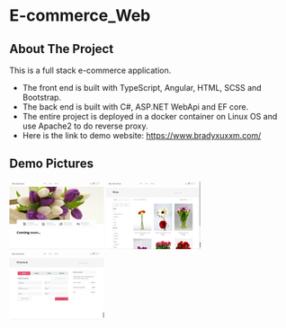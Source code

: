 # E-commerce_Web
## About The Project
This is a full stack e-commerce application. 
- The front end is built with TypeScript, Angular, HTML, SCSS and Bootstrap.
- The back end is built with C#, ASP.NET WebApi and EF core.
- The entire project is deployed in a docker container on Linux OS and use Apache2 to do reverse proxy.
- Here is the link to demo website: https://www.bradyxuxxm.com/
## Demo Pictures
<div>
  <img src="https://github.com/xiaomeng831/my-portfolio/blob/main/src/assets/img/projects/ecommerce/ecommerce1.png" width="33.33%">
  <img src="https://github.com/xiaomeng831/my-portfolio/blob/main/src/assets/img/projects/ecommerce/ecommerce2.png" width="33.33%">
  <img src="https://github.com/xiaomeng831/my-portfolio/blob/main/src/assets/img/projects/ecommerce/ecommerce3.png" width="33.33%">
</div>
